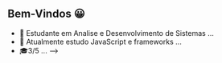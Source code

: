 ## Bem-Vindos 😀


- 🔭 Estudante em Analise e Desenvolvimento de Sistemas ...
- 🌱 Atualmente estudo JavaScript e frameworks ...
- 🎓3/5 ...
-->
